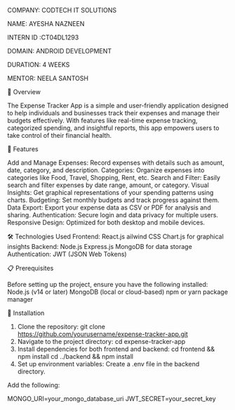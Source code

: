 COMPANY: CODTECH IT SOLUTIONS 

NAME: AYESHA NAZNEEN

INTERN ID :CT04DL1293

DOMAIN: ANDROID DEVELOPMENT 

DURATION: 4 WEEKS

MENTOR: NEELA SANTOSH 

📖 Overview

The Expense Tracker App is a simple and user-friendly application designed to help individuals and businesses track their expenses and manage their budgets effectively. With features like real-time expense tracking, categorized spending, and insightful reports, this app empowers users to take control of their financial health.

🚀 Features

Add and Manage Expenses: Record expenses with details such as amount, date, category, and description.
Categories: Organize expenses into categories like Food, Travel, Shopping, Rent, etc.
Search and Filter: Easily search and filter expenses by date range, amount, or category.
Visual Insights: Get graphical representations of your spending patterns using charts.
Budgeting: Set monthly budgets and track progress against them.
Data Export: Export your expense data as CSV or PDF for analysis and sharing.
Authentication: Secure login and data privacy for multiple users.
Responsive Design: Optimized for both desktop and mobile devices.


🛠️ Technologies Used
Frontend:
React.js
ailwind CSS
Chart.js for graphical insights
Backend:
Node.js
Express.js
MongoDB for data storage
Authentication:
JWT (JSON Web Tokens)

📋 Prerequisites

Before setting up the project, ensure you have the following installed:
Node.js (v14 or later)
MongoDB (local or cloud-based)
npm or yarn package manager

🔧 Installation

1. Clone the repository:
git clone https://github.com/yourusername/expense-tracker-app.git
2. Navigate to the project directory:
cd expense-tracker-app
3. Install dependencies for both frontend and backend:
cd frontend && npm install
cd ../backend && npm install
5. Set up environment variables:
Create a .env file in the backend directory.

Add the following:

MONGO_URI=your_mongo_database_uri
JWT_SECRET=your_secret_key
